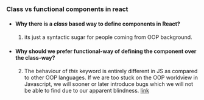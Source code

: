 ### Class vs functional components in react
* #### Why there is a _class_ based way to define components in React?
  1. its just a syntactic sugar for people coming from OOP background.

* #### Why should we prefer functional-way of defining the component over the class-way?
  2. The behaviour of _this_ keyword is entirely different in JS as compared to other OOP languages. If we are too stuck on the OOP worldview in Javascript, we will sooner or later introduce bugs which we will not be able to find due to our apparent blindness. [link](https://youtu.be/xa-_FIy2NgE)
